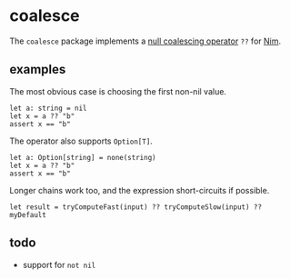 # coalesce

The `coalesce` package implements a [null coalescing operator](https://en.wikipedia.org/wiki/Null_coalescing_operator) `??` for [Nim](https://github.com/nim-lang/Nim).

## examples

The most obvious case is choosing the first non-nil value.

    let a: string = nil
    let x = a ?? "b"
    assert x == "b"

The operator also supports `Option[T]`.

    let a: Option[string] = none(string)
    let x = a ?? "b"
    assert x == "b"

Longer chains work too, and the expression short-circuits if possible.

    let result = tryComputeFast(input) ?? tryComputeSlow(input) ?? myDefault

## todo

- support for `not nil`
